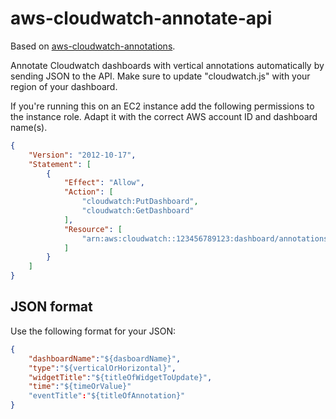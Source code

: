 # aws-cloudwatch-annotate-api

Based on [aws-cloudwatch-annotations](https://github.com/anaynayak/aws-cloudwatch-annotations). 

Annotate Cloudwatch dashboards with vertical annotations automatically by sending JSON to the API. Make sure to update "cloudwatch.js" with your region of your dashboard.

If you're running this on an EC2 instance add the following permissions to the instance role. Adapt it with the correct AWS account ID and dashboard name(s).
```json
{
    "Version": "2012-10-17",
    "Statement": [
        {
            "Effect": "Allow",
            "Action": [
                "cloudwatch:PutDashboard",
                "cloudwatch:GetDashboard"
            ],
            "Resource": [
                "arn:aws:cloudwatch::123456789123:dashboard/annotations"
            ]
        }
    ]
}
```

## JSON format

Use the following format for your JSON:

```json
{
    "dashboardName":"${dasboardName}",
    "type":"${verticalOrHorizontal}",
    "widgetTitle":"${titleOfWidgetToUpdate}",
    "time":"${timeOrValue}"
    "eventTitle":"${titleOfAnnotation}"
}
```
